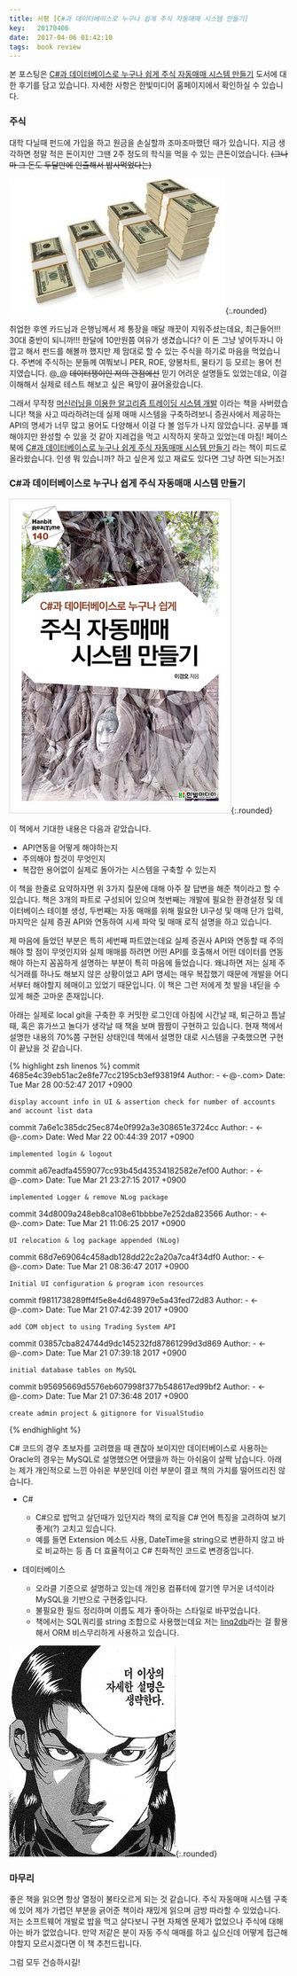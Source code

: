 ```yaml
---
title: 서평 [C#과 데이터베이스로 누구나 쉽게 주식 자동매매 시스템 만들기]
key:   20170406
date:  2017-04-06 01:42:10
tags:  book review
---
```


본 포스팅은 [C#과 데이터베이스로 누구나 쉽게 주식 자동매매 시스템 만들기] 도서에 대한 후기를 담고 있습니다.
자세한 사항은 한빛미디어 홈페이지에서 확인하실 수 있습니다.

### 주식

대학 다닐때 펀드에 가입을 하고 원금을 손실할까 조마조마했던 때가 있습니다.
지금 생각하면 정말 적은 돈이지만 그땐 2주 정도의 학식을 먹을 수 있는 큰돈이었습니다.
<del>(그나마 그 돈도 두달만에 인출해서 밥사먹었다는)</del>

![펀드](/assets/images/trading_system_csharp/fund.jpg){:.rounded}

<!--more-->

취업한 후엔 카드님과 은행님께서 제 통장을 매달 깨끗이 지워주셨는데요, 최근들어!!! 30대 중반이 되니까!!! 한달에 10만원쯤 여유가 생겼습니다?
이 돈 그냥 넣어두자니 아깝고 해서 펀드를 해볼까 했지만 제 맘대로 할 수 있는 주식을 하기로 마음을 먹었습니다.
주변에 주식하는 분들께 여쭤보니 PER, ROE, 양봉차트, 물타기 등 모르는 용어 천지였습니다. @\_@
<del>데이터쟁이인 저의 관점에선</del> 믿기 어려운 설명들도 있었는데요, 이걸 이해해서 실제로 테스트 해보고 싶은 욕망이 끓어올랐습니다.

그래서 무작정 [머신러닝을 이용한 알고리즘 트레이딩 시스템 개발] 이라는 책을 사버렸습니다!
책을 사고 따라하려는데 실제 매매 시스템을 구축하려보니 증권사에서 제공하는 API의 명세가 너무 많고 용어도 다양해서 이걸 다 볼 엄두가 나지 않았습니다.
공부를 꽤 해야지만 완성할 수 있을 것 같아 지레겁을 먹고 시작하지 못하고 있었는데 마침! 페이스북에 [C#과 데이터베이스로 누구나 쉽게 주식 자동매매 시스템 만들기] 라는 책이 피드로 올라왔습니다.
인생 뭐 있습니까? 하고 싶은게 있고 재료도 있다면 그냥 하면 되는거죠!


### C#과 데이터베이스로 누구나 쉽게 주식 자동매매 시스템 만들기

![C#과 데이터베이스로 누구나 쉽게 주식 자동매매 시스템 만들기](/assets/images/trading_system_csharp/cover.jpg){:.rounded}

이 책에서 기대한 내용은 다음과 같았습니다.

- API연동을 어떻게 해야하는지
- 주의해야 할것이 무엇인지
- 복잡한 용어없이 실제로 돌아가는 시스템을 구축할 수 있는지

이 책을 한줄로 요약하자면 위 3가지 질문에 대해 아주 잘 답변을 해준 책이라고 할 수 있습니다.
책은 3개의 파트로 구성되어 있으며 첫번째는 개발에 필요한 환경설정 및 데이터베이스 테이블 생성, 두번째는 자동 매매를 위해 필요한 UI구성 및 매매 단가 입력, 마지막은 실제 증권 API와 연동하여 시세 파악 및 매매 로직 설명을 하고 있습니다.

제 마음에 들었던 부분은 특히 세번째 파트였는데요 실제 증권사 API와 연동할 때 주의해야 할 점이 무엇인지와 실제 매매를 하려면 어떤 API를 호출해서 어떤 데이터를 연동해야 하는지 꼼꼼하게 설명하는 부분이 특히 마음에 들었습니다.
왜냐하면 저는 실제 주식거래를 하나도 해보지 않은 상황이었고 API 명세는 매우 복잡했기 때문에 개발을 어디서부터 해야할지 헤매이고 있었기 때문입니다.
이 책은 그런 저에게 첫 발을 내딛을 수 있게 해준 고마운 존재입니다.

아래는 실제로 local git을 구축한 후 커밋한 로그인데 아침에 시간날 때, 퇴근하고 틈날 때, 혹은 휴가쓰고 놀다가 생각날 때 책을 보며 짬짬이 구현하고 있습니다.
현재 책에서 설명한 내용의 70%쯤 구현된 상태인데 책에서 설명한 대로 시스템을 구축했으면 구현이 끝났을 것 같습니다.

{% highlight zsh linenos %}
commit 4685e4c39eb51ac2e8fe77cc2195cb3ef93819f4
Author: - <-@-.com>
Date:   Tue Mar 28 00:52:47 2017 +0900

    display account info in UI & assertion check for number of accounts and account list data

commit 7a6e1c385dc25ec874e0f992a3e308651e3724cc
Author: - <-@-.com>
Date:   Wed Mar 22 00:44:39 2017 +0900

    implemented login & logout

commit a67eadfa4559077cc93b45d43534182582e7ef00
Author: - <-@-.com>
Date:   Tue Mar 21 23:27:15 2017 +0900

    implemented Logger & remove NLog package

commit 34d8009a248eb8ca108e61bbbbe7e252da823566
Author: - <-@-.com>
Date:   Tue Mar 21 11:06:25 2017 +0900

    UI relocation & log package appended (NLog)

commit 68d7e69064c458adb128dd22c2a20a7ca4f34df0
Author: - <-@-.com>
Date:   Tue Mar 21 08:36:47 2017 +0900

    Initial UI configuration & program icon resources

commit f9811738289ff4f5e8e4d648979e5a43fed72d83
Author: - <-@-.com>
Date:   Tue Mar 21 07:42:39 2017 +0900

    add COM object to using Trading System API

commit 03857cba824744d9dc145232fd87861299d3d869
Author: - <-@-.com>
Date:   Tue Mar 21 07:39:18 2017 +0900

    initial database tables on MySQL

commit b95695669d5576eb607998f377b548617ed99bf2
Author: - <-@-.com>
Date:   Tue Mar 21 07:36:48 2017 +0900

    create admin project & gitignore for VisualStudio
{% endhighlight %}


C# 코드의 경우 초보자를 고려했을 때 괜찮아 보이지만 데이터베이스로 사용하는 Oracle의 경우는 MySQL로 설명했으면 어땠을까 하는 아쉬움이 살짝 남습니다.
아래는 제가 개인적으로 느낀 아쉬운 부분인데 이런 부분이 결코 책의 가치를 떨어뜨리진 않습니다.

- C#
  - C#으로 밥먹고 살던때가 있던지라 책의 로직을 C# 언어 특징을 고려하여 보기좋게(?) 고치고 있습니다.
  - 예를 들면 Extension 메소드 사용, DateTime을 string으로 변환하지 않고 바로 비교하는 등 좀 더 효율적이고 C# 친화적인 코드로 변경중입니다.

- 데이터베이스
  - 오라클 기준으로 설명하고 있는데 개인용 컴퓨터에 깔기엔 무거운 녀석이라 MySQL을 기반으로 구현중입니다.
  - 불필요한 필드 정리하며 이름도 제가 좋아하는 스타일로 바꾸었습니다.
  - 책에서는 SQL쿼리를 string 조합으로 사용했는데요 저는 [linq2db]라는 걸 활용해서 ORM 비스무리하게 사용하고 있습니다.

![더 이상의 자세한 설명은 생략한다](/assets/images/meme/no_any_more_explanation.jpg){:.rounded}


### 마무리

좋은 책을 읽으면 항상 열정이 불타오르게 되는 것 같습니다.
주식 자동매매 시스템 구축에 있어 제가 가렵던 부분을 긁어준 책이라 재밌게 읽으며 금방 따라할 수 있었습니다.
저는 소프트웨어 개발로 밥을 먹고 살다보니 구현 자체엔 문제가 없었으나 주식에 대해 아는 바가 없었습니다.
만약 저같은 분이 자동 주식 매매를 하고 싶으신데 어떻게 접근해야할지 모르시겠다면 이 책 추천드립니다.

그럼 모두 건승하시길!


[C#과 데이터베이스로 누구나 쉽게 주식 자동매매 시스템 만들기]: http://www.hanbit.co.kr/store/books/look.php?p_code=E1054933296
[머신러닝을 이용한 알고리즘 트레이딩 시스템 개발]: http://www.hanbit.co.kr/store/books/look.php?p_code=E2817314825
[linq2db]: https://github.com/linq2db/linq2db
